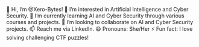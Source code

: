 👋 Hi, I’m @Xero-Bytes!
👀 I’m interested in Artificial Intelligence and Cyber Security.
🌱 I’m currently learning AI and Cyber Security through various courses and projects.
💞️ I’m looking to collaborate on AI and Cyber Security projects.
📫 Reach me via LinkedIn.
😄 Pronouns: She/Her
⚡ Fun fact: I love solving challenging CTF puzzles!

<!---
Xero-Bytes/Xero-Bytes is a ✨ special ✨ repository because its `README.md` (this file) appears on your GitHub profile.
You can click the Preview link to take a look at your changes.
--->
